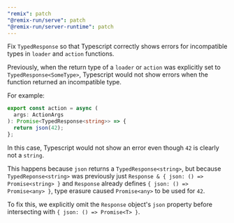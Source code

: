 ```yaml
---
"remix": patch
"@remix-run/serve": patch
"@remix-run/server-runtime": patch
---
```


Fix `TypedResponse` so that Typescript correctly shows errors for incompatible types in `loader` and `action` functions.

Previously, when the return type of a `loader` or `action` was explicitly set to `TypedResponse<SomeType>`,
Typescript would not show errors when the function returned an incompatible type.

For example:

```ts
export const action = async (
  args: ActionArgs
): Promise<TypedResponse<string>> => {
  return json(42);
};
```

In this case, Typescript would not show an error even though `42` is clearly not a `string`.

This happens because `json` returns a `TypedResponse<string>`, but because `TypedReponse<string>` was previously just `Response & { json: () => Promise<string> }` and `Response` already defines `{ json: () => Promise<any> }`, type erasure caused `Promise<any>` to be used for `42`.

To fix this, we explicitly omit the `Response` object's `json` property before intersecting with `{ json: () => Promise<T> }`.

